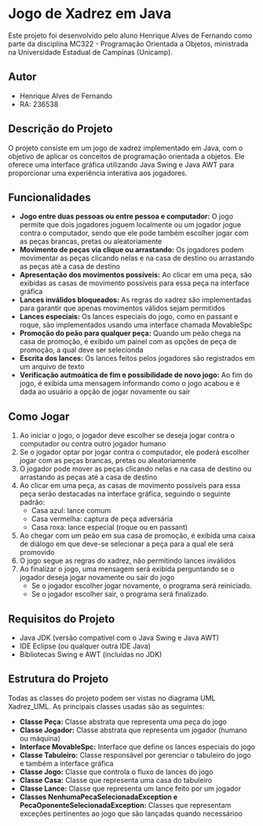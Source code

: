 # Jogo de Xadrez em Java

Este projeto foi desenvolvido pelo aluno Henrique Alves de Fernando como parte da disciplina MC322 - Programação Orientada a Objetos, ministrada na Universidade Estadual de Campinas (Unicamp).

## Autor

- Henrique Alves de Fernando
- RA: 236538

## Descrição do Projeto

O projeto consiste em um jogo de xadrez implementado em Java, com o objetivo de aplicar os conceitos de programação orientada a objetos. Ele oferece uma interface gráfica utilizando Java Swing e Java AWT para proporcionar uma experiência interativa aos jogadores.

## Funcionalidades

- **Jogo entre duas pessoas ou entre pessoa e computador:** O jogo permite que dois jogadores joguem localmente ou um jogador jogue contra o computador, sendo que ele pode também escolher jogar com as peças brancas, pretas ou aleatoriamente
- **Movimento de peças via clique ou arrastando:** Os jogadores podem movimentar as peças clicando nelas e na casa de destino ou arrastando as peças até a casa de destino
- **Apresentação dos movimentos possíveis:** Ao clicar em uma peça, são exibidas as casas de movimento possíveis para essa peça na interface gráfica
- **Lances inválidos bloqueados:** As regras do xadrez são implementadas para garantir que apenas movimentos válidos sejam permitidos
- **Lances especiais:** Os lances especiais do jogo, como en passant e roque, são implementados usando uma interface chamada MovableSpc
- **Promoção do peão para qualquer peça:** Quando um peão chega na casa de promoção, é exibido um painel com as opções de peça de promoção, a qual deve ser selecionda
- **Escrita dos lances:** Os lances feitos pelos jogadores são registrados em um arquivo de texto
- **Verificação autmoática de fim e possibilidade de novo jogo:** Ao fim do jogo, é exibida uma mensagem informando como o jogo acabou e é dada ao usuário a opção de jogar novamente ou sair

## Como Jogar

1. Ao iniciar o jogo, o jogador deve escolher se deseja jogar contra o computador ou contra outro jogador humano
2. Se o jogador optar por jogar contra o computador, ele poderá escolher jogar com as peças brancas, pretas ou aleatoriamente
3. O jogador pode mover as peças clicando nelas e na casa de destino ou arrastando as peças até a casa de destino
4. Ao clicar em uma peça, as casas de movimento possíveis para essa peça serão destacadas na interface gráfica, seguindo o seguinte padrão:
	- Casa azul: lance comum
	- Casa vermelha: captura de peça adversária
	- Casa roxa: lance especial (roque ou en passant)
5. Ao chegar com um peão em sua casa de promoção, é exibida uma caixa de diálogo em que deve-se selecionar a peça para a qual ele será promovido
6. O jogo segue as regras do xadrez, não permitindo lances inválidos
7. Ao finalizar o jogo, uma mensagem será exibida perguntando se o jogador deseja jogar novamente ou sair do jogo
	- Se o jogador escolher jogar novamente, o programa será reiniciado.
	- Se o jogador escolher sair, o programa será finalizado.

## Requisitos do Projeto

- Java JDK (versão compatível com o Java Swing e Java AWT)
- IDE Eclipse (ou qualquer outra IDE Java)
- Bibliotecas Swing e AWT (incluídas no JDK)

## Estrutura do Projeto

Todas as classes do projeto podem ser vistas no diagrama UML Xadrez_UML. As principais classes usadas são as seguintes:
- **Classe Peça:** Classe abstrata que representa uma peça do jogo
- **Classe Jogador:** Classe abstrata que representa um jogador (humano ou máquina)
- **Interface MovableSpc:** Interface que define os lances especiais do jogo
- **Classe Tabuleiro:** Classe responsável por gerenciar o tabuleiro do jogo e também a interface gráfica
- **Classe Jogo:** Classe que controla o fluxo de lances do jogo
- **Classe Casa:** Classe que representa uma casa do tabuleiro
- **Classe Lance:** Classe que representa um lance feito por um jogador
- **Classes NenhumaPecaSelecionadaException e PecaOponenteSelecionadaException:** Classes que representam exceções pertinentes ao jogo que são lançadas quando necessárioo

